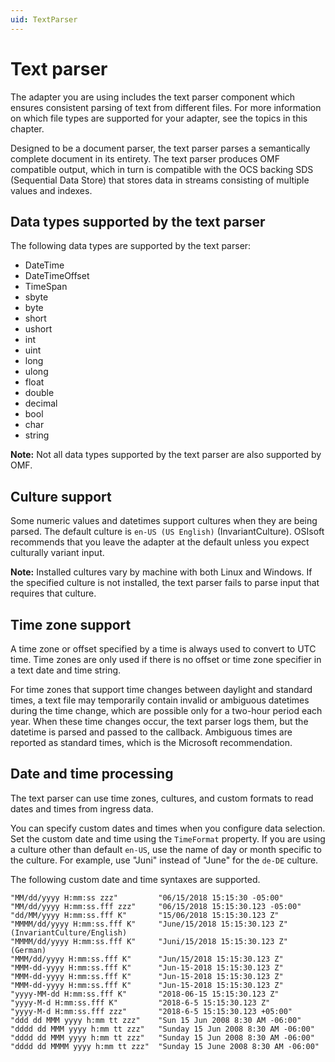 ```yaml
---
uid: TextParser
---
```


# Text parser

The adapter you are using includes the text parser component which ensures consistent parsing of text from different files. For more information on which file types are supported for your adapter, see the topics in this chapter.

Designed to be a document parser, the text parser parses a semantically complete document in its entirety.
The text parser produces OMF compatible output, which in turn is compatible with the OCS backing SDS (Sequential Data Store) that stores data in streams consisting of multiple values and indexes.

## Data types supported by the text parser

The following data types are supported by the text parser: 

* DateTime
* DateTimeOffset
* TimeSpan
* sbyte
* byte
* short
* ushort
* int
* uint
* long
* ulong
* float
* double
* decimal
* bool
* char
* string

**Note:** Not all data types supported by the text parser are also supported by OMF.

## Culture support

Some numeric values and datetimes support cultures when they are being parsed. The default culture is `en-US (US English)` (InvariantCulture). OSIsoft recommends that you leave the adapter at the default unless you expect culturally variant input.

**Note:** Installed cultures vary by machine with both Linux and Windows. If the specified culture is not installed, the text parser fails to parse input that requires that culture.

## Time zone support

A time zone or offset specified by a time is always used to convert to UTC time. Time zones are only used if there is no offset or time zone specifier in a text date and time string.

For time zones that support time changes between daylight and standard times, a text file may temporarily contain invalid or ambiguous datetimes during the time change, which are possible only for a two-hour period each year. When these time changes occur, the text parser logs them, but the datetime is parsed and passed to the callback. Ambiguous times are reported as standard times, which is the Microsoft recommendation.

## Date and time processing

The text parser can use time zones, cultures, and custom formats to read dates and times from ingress data.

You can specify custom dates and times when you configure data selection. Set the custom date and time using the `TimeFormat` property. If you are using a culture other than default `en-US`, use the name of day or month specific to the culture. For example, use "Juni" instead of "June" for the `de-DE` culture.

The following custom date and time syntaxes are supported.

```text
"MM/dd/yyyy H:mm:ss zzz"         "06/15/2018 15:15:30 -05:00"
"MM/dd/yyyy H:mm:ss.fff zzz"     "06/15/2018 15:15:30.123 -05:00"
"dd/MM/yyyy H:mm:ss.fff K"       "15/06/2018 15:15:30.123 Z"
"MMMM/dd/yyyy H:mm:ss.fff K"     "June/15/2018 15:15:30.123 Z" (InvariantCulture/English)
"MMMM/dd/yyyy H:mm:ss.fff K"     "Juni/15/2018 15:15:30.123 Z" (German)
"MMM/dd/yyyy H:mm:ss.fff K"      "Jun/15/2018 15:15:30.123 Z" 
"MMM-dd-yyyy H:mm:ss.fff K"      "Jun-15-2018 15:15:30.123 Z"
"MMM-dd-yyyy H:mm:ss.fff K"      "Jun-15-2018 15:15:30.123 Z"
"MMM-dd-yyyy H:mm:ss.fff K"      "Jun-15-2018 15:15:30.123 Z"
"yyyy-MM-dd H:mm:ss.fff K"       "2018-06-15 15:15:30.123 Z"
"yyyy-M-d H:mm:ss.fff K"         "2018-6-5 15:15:30.123 Z"
"yyyy-M-d H:mm:ss.fff zzz"       "2018-6-5 15:15:30.123 +05:00"
"ddd dd MMM yyyy h:mm tt zzz"    "Sun 15 Jun 2008 8:30 AM -06:00"
"dddd dd MMM yyyy h:mm tt zzz"   "Sunday 15 Jun 2008 8:30 AM -06:00"
"dddd dd MMM yyyy h:mm tt zzz"   "Sunday 15 Jun 2008 8:30 AM -06:00"
"dddd dd MMMM yyyy h:mm tt zzz"  "Sunday 15 June 2008 8:30 AM -06:00" 
```

